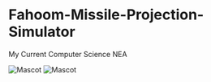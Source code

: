 # Fahoom-Missile-Projection-Simulator

My Current Computer Science NEA

![Mascot](https://ducksterboo123.github.io/images/fahimV2.png)
![Mascot](https://ducksterboo123.github.io/images/logo.png)
